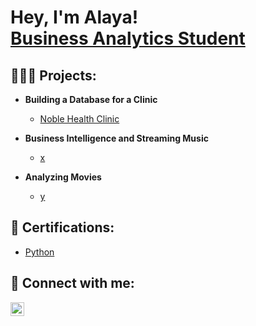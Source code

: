 <h1>Hey, I'm Alaya! <br/><a>
    <a href="https://www.linkedin.com/in/alayasirigiri/">Business Analytics Student</a>
<!--<a Concetration in Data Science</a>-->


<h2>👩🏾‍💻 Projects:</h2>

- <b>Building a Database for a Clinic</b>
    - [Noble Health Clinic](https://github.com/alayasiri/ClinicDatabase)
    
- <b>Business Intelligence and Streaming Music</b>
    - [x]()
- <b>Analyzing Movies</b>
    - [y]()
  
<h2> 📄 Certifications:</h2>
    
  - [Python]()
  
  
<h2> 🤳 Connect with me:</h2>

[<img align="left" alt="AlayaSirigiri | LinkedIn" width="22px" src="https://cdn.jsdelivr.net/npm/simple-icons@v3/icons/linkedin.svg" />][linkedin]

[linkedin]: https://www.linkedin.com/in/alayasirigiri/

  
<!--
**joshmadakor1/joshmadakor1** is a ✨ _special_ ✨ repository because its `README.md` (this file) appears on your GitHub profile.

Here are some ideas to get you started:

- 🔭 I’m currently working on ...
- 🌱 I’m currently learning ...
- 👯 I’m looking to collaborate on ...
- 🤔 I’m looking for help with ...
- 💬 Ask me about ...
- 📫 How to reach me: ...
- 😄 Pronouns: ...
- ⚡ Fun fact: ...
-->
